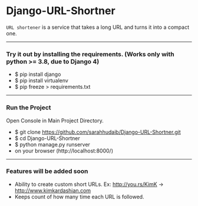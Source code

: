 # Django-URL-Shortner
`URL shortener` is a service that takes a long URL and turns it into a compact one.

---

### Try it out by installing the requirements. (Works only with python >= 3.8, due to Django 4)
- $ pip install django
- $ pip install virtualenv
- $ pip freeze > requirements.txt


--------

### Run the Project
Open Console in Main Project Directory.
- $ git clone https://github.com/sarahhudaib/Django-URL-Shortner.git
- $ cd Django-URL-Shortner
- $ python manage.py runserver
- on your browser (http://localhost:8000/)

---

### Features will be added soon
- Ability to create custom short URLs. Ex: http://you.rs/KimK -> http://www.kimkardashian.com
- Keeps count of how many time each URL is followed.
